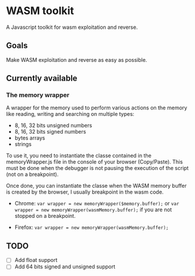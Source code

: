 # WASM toolkit

A Javascript toolkit for wasm exploitation and reverse.

## Goals

Make WASM exploitation and reverse as easy as possible.

## Currently available

### The memory wrapper
A wrapper for the memory used to perform various actions on the memory like reading, writing and searching on multiple types:
* 8, 16, 32 bits unsigned numbers
* 8, 16, 32 bits signed numbers
* bytes arrays
* strings

To use it, you need to instantiate the classe contained in the memoryWrapper.js file in the console of your browser (Copy/Paste). This must be done when the debugger is not pausing the execution of the script (not on a breakpoint).

Once done, you can instantiate the classe when the WASM memory buffer is created by the browser, I usually breakpoint in the wasm code.

* Chrome:
`var wrapper = new memoryWrapper($memory.buffer);`
or
`var wrapper = new memoryWrapper(wasmMemory.buffer);` if you are not stopped on a breakpoint.

* Firefox:
`var wrapper = new memoryWrapper(wasmMemory.buffer);`

## TODO
- [ ] Add float support
- [ ] Add 64 bits signed and unsigned support
